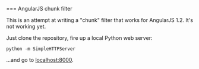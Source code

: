 === AngularJS chunk filter

This is an attempt at writing a "chunk" filter that works for AngularJS 1.2. It's not working yet.

Just clone the repository, fire up a local Python web server:

    python -m SimpleHTTPServer

...and go to [localhost:8000](http://localhost:8000).